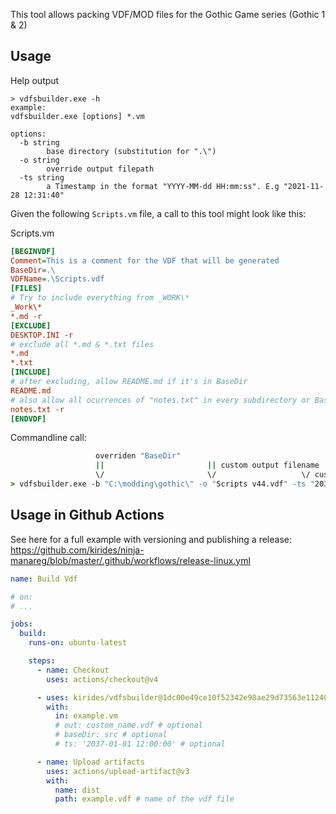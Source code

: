 This tool allows packing VDF/MOD files for the Gothic Game series (Gothic 1 & 2)

## Usage

Help output
```
> vdfsbuilder.exe -h
example:
vdfsbuilder.exe [options] *.vm

options:
  -b string
        base directory (substitution for ".\")
  -o string
        override output filepath
  -ts string
        a Timestamp in the format "YYYY-MM-dd HH:mm:ss". E.g "2021-11-28 12:31:40"
```

Given the following `Scripts.vm` file, a call to this tool might look like this:

Scripts.vm
```ini
[BEGINVDF]
Comment=This is a comment for the VDF that will be generated
BaseDir=.\
VDFName=.\Scripts.vdf
[FILES]
# Try to include everything from _WORK\*
_Work\*
*.md -r
[EXCLUDE]
DESKTOP.INI -r
# exclude all *.md & *.txt files
*.md
*.txt
[INCLUDE]
# after excluding, allow README.md if it's in BaseDir
README.md
# also allow all ocurrences of "notes.txt" in every subdirectory or BaseDir
notes.txt -r
[ENDVDF]
```

Commandline call:
```cmd
                   overriden "BaseDir"
                   ||                       || custom output filename
                   \/                       \/                   \/ custom timestamp     \/ Path to the vm file
> vdfsbuilder.exe -b "C:\modding\gothic\" -o "Scripts v44.vdf" -ts "2033-12-31 23:56:33" Scripts.vm
```

## Usage in Github Actions

See here for a full example with versioning and publishing a release:  
https://github.com/kirides/ninja-manareg/blob/master/.github/workflows/release-linux.yml

```yaml
name: Build Vdf

# on:
# ...

jobs:
  build:
    runs-on: ubuntu-latest

    steps:
      - name: Checkout
        uses: actions/checkout@v4

      - uses: kirides/vdfsbuilder@1dc00e49ce10f52342e98ae29d73563e11240da0
        with:
          in: example.vm
          # out: custom_name.vdf # optional
          # baseDir: src # optional
          # ts: '2037-01-01 12:00:00' # optional

      - name: Upload artifacts
        uses: actions/upload-artifact@v3
        with:
          name: dist
          path: example.vdf # name of the vdf file
```
